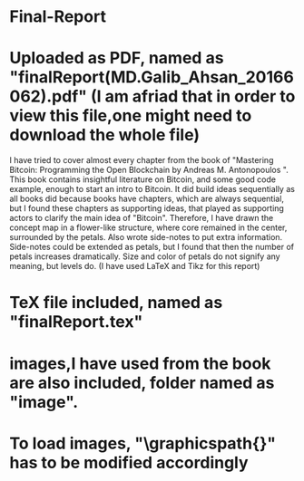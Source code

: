 # Final-Report
# Uploaded as PDF, named as "finalReport(MD.Galib_Ahsan_20166062).pdf" (I am afriad that in order to view this file,one might need to download the whole file)

I have tried to cover almost every chapter from the book of "Mastering Bitcoin: Programming the Open Blockchain by Andreas M. Antonopoulos ". This book contains insightful literature on Bitcoin, and some good code example, enough to start an intro to Bitcoin. It did build ideas sequentially as all books did because books have chapters, which are always sequential, but I found these chapters as supporting ideas, that played as supporting actors to clarify the main idea of "Bitcoin". Therefore, I have drawn the concept map in a flower-like structure, where core remained in the center, surrounded by the petals. Also wrote side-notes to put extra information. Side-notes could be extended as petals, but I found that then the number of petals increases dramatically. Size and color of petals do not signify any meaning, but levels do.   (I have used LaTeX and Tikz for this report) 

# TeX file included, named as "finalReport.tex"
# images,I have used from the book are also included, folder named as "image".
# To load images, "\graphicspath{}" has to be modified accordingly 
